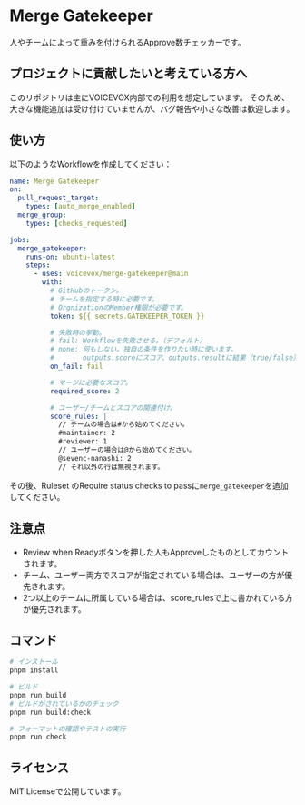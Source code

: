 # Merge Gatekeeper

人やチームによって重みを付けられるApprove数チェッカーです。

## プロジェクトに貢献したいと考えている方へ

このリポジトリは主にVOICEVOX内部での利用を想定しています。
そのため、大きな機能追加は受け付けていませんが、バグ報告や小さな改善は歓迎します。

## 使い方

以下のようなWorkflowを作成してください：

```yaml
name: Merge Gatekeeper
on:
  pull_request_target:
    types: [auto_merge_enabled]
  merge_group:
    types: [checks_requested]

jobs:
  merge_gatekeeper:
    runs-on: ubuntu-latest
    steps:
      - uses: voicevox/merge-gatekeeper@main
        with:
          # GitHubのトークン。
          # チームを指定する時に必要です。
          # OrgnizationのMember権限が必要です。
          token: ${{ secrets.GATEKEEPER_TOKEN }}

          # 失敗時の挙動。
          # fail: Workflowを失敗させる。（デフォルト）
          # none: 何もしない。独自の条件を作りたい時に使います。
          #       outputs.scoreにスコア、outputs.resultに結果（true/false）が入ります。
          on_fail: fail

          # マージに必要なスコア。
          required_score: 2

          # ユーザー/チームとスコアの関連付け。
          score_rules: |
            // チームの場合は#から始めてください。
            #maintainer: 2
            #reviewer: 1
            // ユーザーの場合は@から始めてください。
            @sevenc-nanashi: 2
            // それ以外の行は無視されます。
```

その後、Ruleset のRequire status checks to passに`merge_gatekeeper`を追加してください。

## 注意点

- Review when Readyボタンを押した人もApproveしたものとしてカウントされます。
- チーム、ユーザー両方でスコアが指定されている場合は、ユーザーの方が優先されます。
- 2つ以上のチームに所属している場合は、score_rulesで上に書かれている方が優先されます。

## コマンド

```bash
# インストール
pnpm install

# ビルド
pnpm run build
# ビルドがされているかのチェック
pnpm run build:check

# フォーマットの確認やテストの実行
pnpm run check
```

## ライセンス

MIT Licenseで公開しています。
